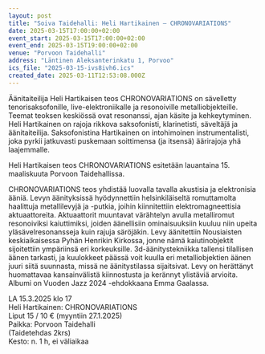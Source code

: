 ```yaml
---
layout: post
title: "Soiva Taidehalli: Heli Hartikainen – CHRONOVARIATIONS"
date: 2025-03-15T17:00:00+02:00
event_start: 2025-03-15T17:00:00+02:00
event_end: 2025-03-15T19:00:00+02:00
venue: "Porvoon Taidehalli"
address: "Läntinen Aleksanterinkatu 1, Porvoo"
ics_file: "2025-03-15-ivs8ivh6.ics"
created_date: 2025-03-11T12:53:08.000Z
---
```


Äänitaiteilija Heli Hartikaisen teos CHRONOVARIATIONS on sävelletty tenorisaksofonille, live-elektroniikalle ja resonoiville metalliobjekteille. Teemat teoksen keskiössä ovat resonanssi, ajan käsite ja kehkeytyminen. Heli Hartikainen on rajoja rikkova saksofonisti, klarinetisti, säveltäjä ja äänitaiteilija. Saksofonistina Hartikainen on intohimoinen instrumentalisti, joka pyrkii jatkuvasti puskemaan soittimensa (ja itsensä) äärirajoja yhä laajemmalle.  
  
Heli Hartikaisen teos CHRONOVARIATIONS esitetään lauantaina 15. maaliskuuta Porvoon Taidehallissa.  
  
CHRONOVARIATIONS teos yhdistää luovalla tavalla akustisia ja elektronisia ääniä. Levyn äänityksissä hyödynnettiin helsinkiläiseltä romuttamolta haalittuja metallilevyjä ja -putkia, joihin kiinnitettiin elektromagneettisia aktuaattoreita. Aktuaattorit muuntavat värähtelyn avulla metalliromut resonoiviksi kaiuttimiksi, joiden äänellisiin ominaisuuksiin kuuluu niin upeita yläsävelresonansseja kuin rajuja säröjäkin. Levy äänitettiin Nousiaisten keskiaikaisessa Pyhän Henrikin Kirkossa, jonne nämä kaiutinobjektit sijoitettiin ympäriinsä eri korkeuksille. 3d-äänitystekniikka tallensi tilallisen äänen tarkasti, ja kuulokkeet päässä voit kuulla eri metalliobjektien äänen juuri siitä suunnasta, missä ne äänitystilassa sijaitsivat.  Levy on herättänyt huomattavaa kansainvälistä kiinnostusta ja kerännyt ylistäviä arvioita. Albumi on Vuoden Jazz 2024 -ehdokkaana Emma Gaalassa.  
  
LA 15.3.2025 klo 17  
Heli Hartikainen: CHRONOVARIATIONS  
Liput 15 / 10 € (myyntiin 27.1.2025)  
Paikka: Porvoon Taidehalli  
(Taidetehdas 2krs)  
Kesto: n. 1 h, ei väliaikaa

